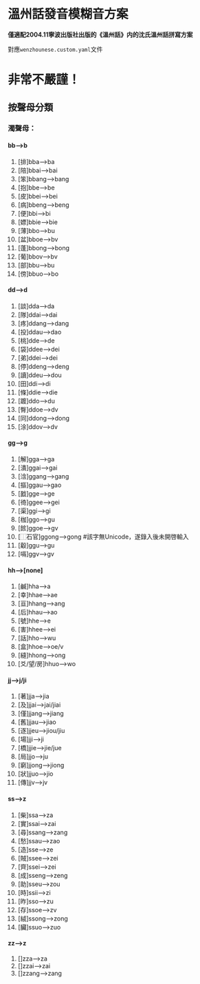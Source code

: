 # 溫州話發音模糊音方案
**僅適配2004.11寧波出版社出版的《溫州話》内的沈氏溫州話拼寫方案**

對應`wenzhounese.custom.yaml`文件

# **非常不嚴謹！**

## 按聲母分類

### 濁聲母：

####	bb-->b
1.	[排]bba-->ba
2.	[陪]bbai-->bai
3.	[笨]bbang-->bang
4.	[抱]bbe-->be
5.	[皮]bbei-->bei
6.	[病]bbeng-->beng
7.	[便]bbi-->bi
8.	[嫖]bbie-->bie
9.	[薄]bbo-->bu
10.	[盆]bboe-->bv
11.	[蓬]bbong-->bong
12.	[葡]bbov-->bv
13.	[部]bbu-->bu
14.	[傍]bbuo-->bo

####	dd-->d
1.	[談]dda-->da
2.	[隊]ddai-->dai
3.	[疼]ddang-->dang
4.	[投]ddau-->dao
5.	[桃]dde-->de
6.	[袋]ddee-->dei
7.	[弟]ddei-->dei
8.	[停]ddeng-->deng
9.	[讀]ddeu-->dou
10.	[田]ddi-->di
11.	[條]ddie-->die
12.	[踱]ddo-->du
13.	[臀]ddoe-->dv
14.	[同]ddong-->dong
15.	[涂]ddov-->dv

####	gg-->g
1.	[解]gga-->ga
2.	[潰]ggai-->gai
3.	[浛]ggang-->gang
4.	[摳]ggau-->gao
5.	[戤]gge-->ge
6.	[徛]ggee-->gei
7.	[渠]ggi-->gi
8.	[枷]ggo-->gu
9.	[餩]ggoe-->gv
10.	[⿰石官]ggong-->gong	#該字無Unicode，遂錄入後未開啓輸入
11.	[觳]ggu-->gu
12.	[嗝]ggv-->gv

####	hh-->[none]
1.	[鹹]hha-->a
2.	[幸]hhae-->ae
3.	[亘]hhang-->ang
4.	[后]hhau-->ao
5.	[號]hhe-->e
6.	[害]hhee-->ei
7.	[話]hho-->wu
8.	[盒]hhoe-->oe/v
9.	[縫]hhong-->ong
10.	[爻/望/房]hhuo-->wo

####	jj-->j/ji
1.	[著]jja-->jia
2.	[及]jjai-->jai/jiai
3.	[僅]jjang-->jiang
4.	[舊]jjau-->jiao
5.	[逐]jjeu-->jiou/jiu
6.	[場]jji-->ji
7.	[橋]jjie-->jie/jue
8.	[局]jjo-->ju
9.	[窮]jjong-->jiong
10.	[狀]jjuo-->jio
11.	[傳]jjv-->jv

####	ss-->z
1.	[柴]ssa-->za
2.	[實]ssai-->zai
3.	[尋]ssang-->zang
4.	[愁]ssau-->zao
5.	[造]sse-->ze
6.	[賊]ssee-->zei
7.	[齊]ssei-->zei
8.	[成]sseng-->zeng
9.	[助]sseu-->zou
10.	[時]ssii-->zi
11.	[昨]sso-->zu
12.	[存]ssoe-->zv
13.	[絨]ssong-->zong
14.	[臟]ssuo-->zuo

####	zz-->z
1.	[]zza-->za
2.	[]zzai-->zai
3.	[]zzang-->zang
